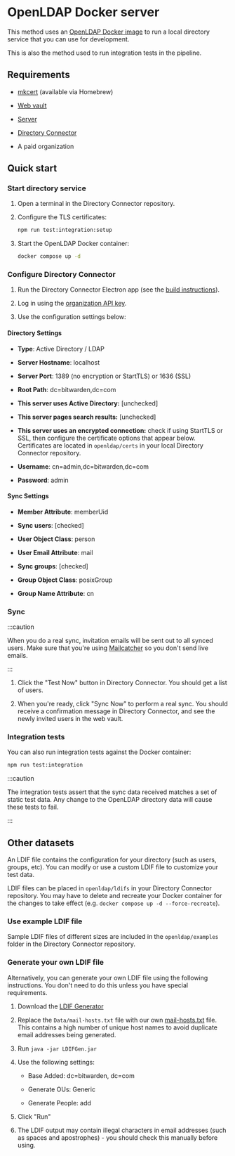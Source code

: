 # OpenLDAP Docker server

This method uses an [OpenLDAP Docker image](https://hub.docker.com/r/bitnami/openldap) to run a
local directory service that you can use for development.

This is also the method used to run integration tests in the pipeline.

## Requirements

- [mkcert](https://github.com/FiloSottile/mkcert) (available via Homebrew)

- [Web vault](../../clients/web-vault/index.mdx)

- [Server](../../server/guide.md)

- [Directory Connector](./index.mdx)

- A paid organization

## Quick start

### Start directory service

1. Open a terminal in the Directory Connector repository.

2. Configure the TLS certificates:

   ```bash
   npm run test:integration:setup
   ```

3. Start the OpenLDAP Docker container:

   ```bash
   docker compose up -d
   ```

### Configure Directory Connector

1. Run the Directory Connector Electron app (see the [build instructions](./index.mdx)).

2. Log in using the [organization API key](https://bitwarden.com/help/public-api/#authentication).

3. Use the configuration settings below:

#### Directory Settings

- **Type**: Active Directory / LDAP

- **Server Hostname**: localhost

- **Server Port**: 1389 (no encryption or StartTLS) or 1636 (SSL)

- **Root Path**: dc=bitwarden,dc=com

- **This server uses Active Directory:** [unchecked]

- **This server pages search results:** [unchecked]

- **This server uses an encrypted connection:** check if using StartTLS or SSL, then configure the
  certificate options that appear below. Certificates are located in `openldap/certs` in your local
  Directory Connector repository.

- **Username**: cn=admin,dc=bitwarden,dc=com

- **Password**: admin

#### Sync Settings

- **Member Attribute**: memberUid

- **Sync users**: [checked]

- **User Object Class**: person

- **User Email Attribute**: mail

- **Sync groups**: [checked]

- **Group Object Class**: posixGroup

- **Group Name Attribute**: cn

### Sync

:::caution

When you do a real sync, invitation emails will be sent out to all synced users. Make sure that
you're using [Mailcatcher](../../server/guide.md#mailcatcher) so you don't send live emails.

:::

1. Click the "Test Now" button in Directory Connector. You should get a list of users.

2. When you're ready, click "Sync Now" to perform a real sync. You should receive a confirmation
   message in Directory Connector, and see the newly invited users in the web vault.

### Integration tests

You can also run integration tests against the Docker container:

```bash
npm run test:integration
```

:::caution

The integration tests assert that the sync data received matches a set of static test data. Any
change to the OpenLDAP directory data will cause these tests to fail.

:::

## Other datasets

An LDIF file contains the configuration for your directory (such as users, groups, etc). You can
modify or use a custom LDIF file to customize your test data.

LDIF files can be placed in `openldap/ldifs` in your Directory Connector repository. You may have to
delete and recreate your Docker container for the changes to take effect (e.g.
`docker compose up -d --force-recreate`).

### Use example LDIF file

Sample LDIF files of different sizes are included in the `openldap/examples` folder in the Directory
Connector repository.

### Generate your own LDIF file

Alternatively, you can generate your own LDIF file using the following instructions. You don't need
to do this unless you have special requirements.

1. Download the [LDIF Generator](https://ldapwiki.com/wiki/Wiki.jsp?page=LDIF%20Generator)

2. Replace the `Data/mail-hosts.txt` file with our own [mail-hosts.txt](./mail-hosts.txt) file. This
   contains a high number of unique host names to avoid duplicate email addresses being generated.

3. Run `java -jar LDIFGen.jar`

4. Use the following settings:

   - Base Added: dc=bitwarden, dc=com

   - Generate OUs: Generic

   - Generate People: add

5. Click "Run"

6. The LDIF output may contain illegal characters in email addresses (such as spaces and
   apostrophes) - you should check this manually before using.
